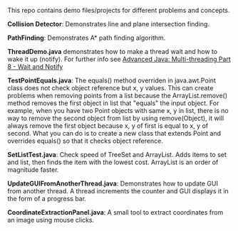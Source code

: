This repo contains demo files/projects for different problems and concepts.

<b>Collision Detector</b>: Demonstrates line and plane intersection finding.

<b>PathFinding</b>: Demonstrates A* path finding algorithm.

<b>ThreadDemo.java</b> demonstrates how to make a thread wait and how to wake it up (notify). For further info see <a href= "http://www.youtube.com/watch?v=gx_YUORX5vk">Advanced Java: Multi-threading Part 8 - Wait and Notify</a>

<b>TestPointEquals.java</b>: The equals() method overriden in java.awt.Point class does not check object reference but x, y values. This can create problems when removing points from a list because the ArrayList.remove() method removes the first object in list that "equals" the input object. For example, when you have two Point objects with same x, y in list, there is no way to remove the second object from list by using remove(Object), it will always remove the first object because x, y of first is equal to x, y of second. What you can do is to create a new class that extends Point and overrides equals() so that it checks object reference.

<b>SetListTest.java</b>: Check speed of TreeSet and ArrayList. Adds items to set and list, then finds the item with the lowest cost. ArrayList is an order of magnitude faster.

<b>UpdateGUIFromAnotherThread.java</b>: Demonstrates how to update GUI from another thread. A thread increments the counter and GUI displays it in the form of a progress bar.

<b>CoordinateExtractionPanel.java</b>: A small tool to extract coordinates from an image using mouse clicks.
